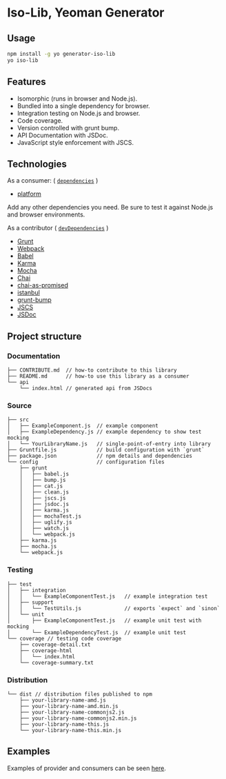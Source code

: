 
# Iso-Lib, Yeoman Generator

## Usage

```bash
npm install -g yo generator-iso-lib
yo iso-lib
```

## Features

- Isomorphic (runs in browser and Node.js).
- Bundled into a single dependency for browser.
- Integration testing on Node.js and browser.
- Code coverage.
- Version controlled with grunt bump.
- API Documentation with JSDoc.
- JavaScript style enforcement with JSCS.

## Technologies

As a consumer: ( [`dependencies`][] )

- [platform](https://www.npmjs.com/package/platform)

Add any other dependencies you need. Be sure to test it against Node.js
and browser environments.

As a contributor ( [`devDependencies`][] )

- [Grunt](http://gruntjs.com)
- [Webpack](http://webpack.github.io/docs/what-is-webpack.html)
- [Babel](https://babeljs.io)
- [Karma](https://karma-runner.github.io/0.13/intro/how-it-works.html)
- [Mocha](https://mochajs.org)
- [Chai](http://chaijs.com)
- [chai-as-promised](https://github.com/domenic/chai-as-promised)
- [istanbul](https://github.com/gotwarlost/istanbul)
- [grunt-bump](https://github.com/vojtajina/grunt-bump)
- [JSCS](http://jscs.info)
- [JSDoc](http://usejsdoc.org)

[`dependencies`]: https://docs.npmjs.com/files/package.json#dependencies
[`devDependencies`]: https://docs.npmjs.com/files/package.json#devdependencies

## Project structure

### Documentation

```
├── CONTRIBUTE.md  // how-to contribute to this library
├── README.md      // how-to use this library as a consumer
└── api
    └── index.html // generated api from JSDocs
```

### Source

```
├── src
│   ├── ExampleComponent.js  // example component
│   ├── ExampleDependency.js // example dependency to show test mocking
│   └── YourLibraryName.js   // single-point-of-entry into library
├── Gruntfile.js             // build configuration with `grunt`
├── package.json             // npm details and dependencies
└── config                   // configuration files
    ├── grunt
    │   ├── babel.js
    │   ├── bump.js
    │   ├── cat.js
    │   ├── clean.js
    │   ├── jscs.js
    │   ├── jsdoc.js
    │   ├── karma.js
    │   ├── mochaTest.js
    │   ├── uglify.js
    │   ├── watch.js
    │   └── webpack.js
    ├── karma.js
    ├── mocha.js
    └── webpack.js
```

### Testing

```
├── test
│   ├── integration
│   │   └── ExampleComponentTest.js   // example integration test
│   ├── support
│   │   └── TestUtils.js              // exports `expect` and `sinon`
│   └── unit
│       ├── ExampleComponentTest.js   // example unit test with mocking
│       └── ExampleDependencyTest.js  // example unit test
└── coverage // testing code coverage
    ├── coverage-detail.txt
    ├── coverage-html
    │   └── index.html
    └── coverage-summary.txt
```

### Distribution

```
└── dist // distribution files published to npm
    ├── your-library-name-amd.js
    ├── your-library-name-amd.min.js
    ├── your-library-name-commonjs2.js
    ├── your-library-name-commonjs2.min.js
    ├── your-library-name-this.js
    └── your-library-name-this.min.js
```

## Examples

Examples of provider and consumers can be seen [here](https://github.com/coreyferguson/example-iso-js).
